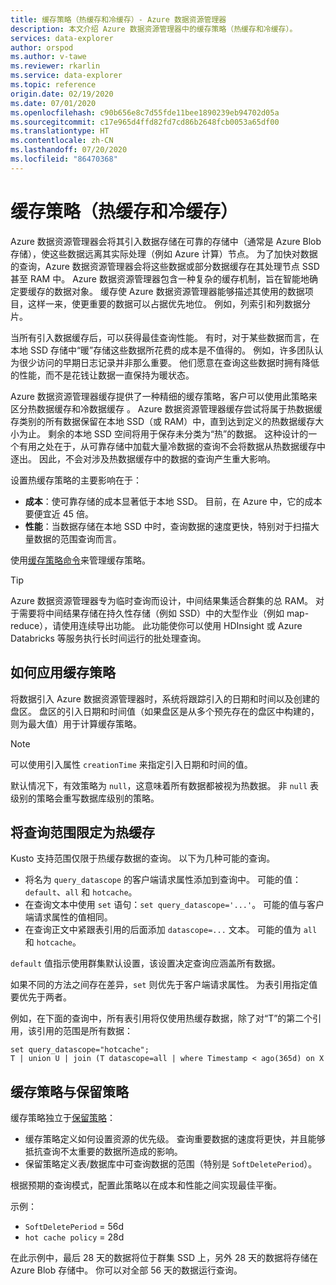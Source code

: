 ```yaml
---
title: 缓存策略（热缓存和冷缓存）- Azure 数据资源管理器
description: 本文介绍 Azure 数据资源管理器中的缓存策略（热缓存和冷缓存）。
services: data-explorer
author: orspod
ms.author: v-tawe
ms.reviewer: rkarlin
ms.service: data-explorer
ms.topic: reference
origin.date: 02/19/2020
ms.date: 07/01/2020
ms.openlocfilehash: c90b656e8c7d55fde11bee1890239eb94702d05a
ms.sourcegitcommit: c17e965d4ffd82fd7cd86b2648fcb0053a65df00
ms.translationtype: HT
ms.contentlocale: zh-CN
ms.lasthandoff: 07/20/2020
ms.locfileid: "86470368"
---
```

# <a name="cache-policy-hot-and-cold-cache"></a>缓存策略（热缓存和冷缓存） 

Azure 数据资源管理器会将其引入数据存储在可靠的存储中（通常是 Azure Blob 存储），使这些数据远离其实际处理（例如 Azure 计算）节点。 为了加快对数据的查询，Azure 数据资源管理器会将这些数据或部分数据缓存在其处理节点 SSD 甚至 RAM 中。 Azure 数据资源管理器包含一种复杂的缓存机制，旨在智能地确定要缓存的数据对象。 缓存使 Azure 数据资源管理器能够描述其使用的数据项目，这样一来，使更重要的数据可以占据优先地位。 例如，列索引和列数据分片。

当所有引入数据缓存后，可以获得最佳查询性能。 有时，对于某些数据而言，在本地 SSD 存储中“暖”存储这些数据所花费的成本是不值得的。
例如，许多团队认为很少访问的早期日志记录并非那么重要。
他们愿意在查询这些数据时拥有降低的性能，而不是花钱让数据一直保持为暖状态。

Azure 数据资源管理器缓存提供了一种精细的缓存策略，客户可以使用此策略来区分热数据缓存和冷数据缓存  。 Azure 数据资源管理器缓存尝试将属于热数据缓存类别的所有数据保留在本地 SSD（或 RAM）中，直到达到定义的热数据缓存大小为止。 剩余的本地 SSD 空间将用于保存未分类为“热”的数据。 这种设计的一个有用之处在于，从可靠存储中加载大量冷数据的查询不会将数据从热数据缓存中逐出。 因此，不会对涉及热数据缓存中的数据的查询产生重大影响。

设置热缓存策略的主要影响在于：
* **成本**：使可靠存储的成本显著低于本地 SSD。 目前，在 Azure 中，它的成本要便宜近 45 倍。
* **性能**：当数据存储在本地 SSD 中时，查询数据的速度更快，特别对于扫描大量数据的范围查询而言。  

使用[缓存策略命令](cache-policy.md)来管理缓存策略。

> [!TIP]
>Azure 数据资源管理器专为临时查询而设计，中间结果集适合群集的总 RAM。
>对于需要将中间结果存储在持久性存储（例如 SSD）中的大型作业（例如 map-reduce），请使用连续导出功能。 此功能使你可以使用 HDInsight 或 Azure Databricks 等服务执行长时间运行的批处理查询。
 
## <a name="how-cache-policy-is-applied"></a>如何应用缓存策略

将数据引入 Azure 数据资源管理器时，系统将跟踪引入的日期和时间以及创建的盘区。 盘区的引入日期和时间值（如果盘区是从多个预先存在的盘区中构建的，则为最大值）用于计算缓存策略。

> [!Note]
> 可以使用引入属性 `creationTime` 来指定引入日期和时间的值。

默认情况下，有效策略为 `null`，这意味着所有数据都被视为热数据。
非 `null` 表级别的策略会重写数据库级别的策略。

## <a name="scoping-queries-to-hot-cache"></a>将查询范围限定为热缓存

Kusto 支持范围仅限于热缓存数据的查询。
以下为几种可能的查询。

- 将名为 `query_datascope` 的客户端请求属性添加到查询中。
   可能的值：`default`、`all` 和 `hotcache`。
- 在查询文本中使用 `set` 语句：`set query_datascope='...'`。
   可能的值与客户端请求属性的值相同。
- 在查询正文中紧跟表引用的后面添加 `datascope=...` 文本。 
   可能的值为 `all` 和 `hotcache`。

`default` 值指示使用群集默认设置，该设置决定查询应涵盖所有数据。

如果不同的方法之间存在差异，`set` 则优先于客户端请求属性。 为表引用指定值要优先于两者。

例如，在下面的查询中，所有表引用将仅使用热缓存数据，除了对“T”的第二个引用，该引用的范围是所有数据：

```kusto
set query_datascope="hotcache";
T | union U | join (T datascope=all | where Timestamp < ago(365d) on X
```

## <a name="cache-policy-vs-retention-policy"></a>缓存策略与保留策略

缓存策略独立于[保留策略](./retentionpolicy.md)： 
- 缓存策略定义如何设置资源的优先级。 查询重要数据的速度将更快，并且能够抵抗查询不太重要的数据所造成的影响。
- 保留策略定义表/数据库中可查询数据的范围（特别是 `SoftDeletePeriod`）。

根据预期的查询模式，配置此策略以在成本和性能之间实现最佳平衡。

示例：
* `SoftDeletePeriod` = 56d
* `hot cache policy` = 28d

在此示例中，最后 28 天的数据将位于群集 SSD 上，另外 28 天的数据将存储在 Azure Blob 存储中。
你可以对全部 56 天的数据运行查询。
 
